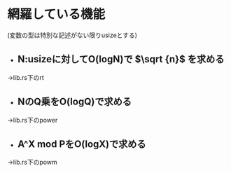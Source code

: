 # 網羅している機能
(変数の型は特別な記述がない限りusizeとする)

- ## N:usizeに対してO(logN)で $\sqrt {n}$ を求める
→lib.rs下のrt
- ## NのQ乗をO(logQ)で求める
→lib.rs下のpower
- ## A^X mod PをO(logX)で求める
→lib.rs下のpowm
